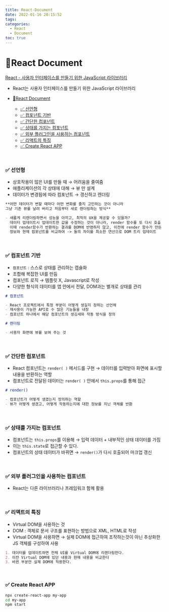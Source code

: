 ```yaml
---
title: React-Document
date: 2022-01-16 20:15:52
tags:
categories:
  - React
  - Document
toc: true
---
```


# 📌React Document

[React - 사용자 인터페이스를 만들기 위한 JavaScript 라이브러리](https://ko.reactjs.org/)

- React는 사용자 인터페이스를 만들기 위한 JavaScript 라이브러리
  <br>

- [📌React Document](#react-document)
    - [✅ 선언형](#-선언형)
    - [✅ 컴포넌트 기반](#-컴포넌트-기반)
    - [✅ 간단한 컴포넌트](#-간단한-컴포넌트)
    - [✅ 상태를 가지는 컴포넌트](#-상태를-가지는-컴포넌트)
    - [✅ 외부 플러그인을 사용하는 컴포넌트](#-외부-플러그인을-사용하는-컴포넌트)
    - [✅ 리액트의 특징](#-리액트의-특징)
    - [✅ Create React APP](#-create-react-app)

<br>

<!-- more -->

### ✅ 선언형

- 상호작용이 많은 UI를 만들 때 → 어려움을 줄여줌
- 애플리케이션의 각 상태에 대해 → 뷰 만 설계
- 데이터가 변경됨에 따라 컴포넌트 → 갱신하고 렌더링

```markdown
**어떤 데이터가 변할 때마다 어떤 변화를 줄지 고민하는 것이 아니라
그냥 기존 뷰를 날려 버리고 처음부터 새로 렌더링하는 방식**

- 새롭게 리렌더링하면서 성능을 아끼고, 최적의 UX을 제공할 수 있을까?
  데이터 업데이트시 업데이트한 값을 수정하는 것이 아니라, render 함수를 또 다시 호출
  이때 render함수가 반환하는 결과를 DOM에 반영하지 않고, 이전에 render 함수가 만든 컴포넌트
  정보와 현재 컴포넌트를 비교하여 -> 둘의 차이를 최소한 연산으로 DOM 트리 업데이트
```

<br>

### ✅ 컴포넌트 기반

- `컴포넌트` : 스스로 상태를 관리하는 캡슐화
- 조합해 복잡한 UI를 만듬
- 컴포넌트 로직 → 템플릿 X, Javascript로 작성
- 다양한 형식의 데이터를 앱 안에서 전달, DOM과는 별개로 상태를 관리

```markdown
# 컴포넌트

- React 프로젝트에서 특정 부분이 어떻게 생길지 정하는 선언체
- 재사용이 가능한 API로 수 많은 기능들을 내장
- 컴포넌트 하나에서 해당 컴포넌트의 생김새와 작동 방식을 정의

# 렌더링

- 사용자 화면에 뷰를 보여 주는 것
```

<br>

### ✅ 간단한 컴포넌트

- React 컴포넌트는 `render( )` 메서드를 구현 → 데이터를 입력받아 화면에 표시할 내용을 반환하는 역할
- 컴포넌트로 전달된 데이터는 `render( )` 안에서 `this.props`를 통해 접근

```markdown
# render()

- 컴포넌트가 어떻게 생겼는지 정의하는 역할
- 뷰가 어떻게 생겼고, 어떻게 작동하는지에 대한 정보를 지닌 객체를 반환
```

<br>

### ✅ 상태를 가지는 컴포넌트

- 컴포넌트는 `this.props`를 이용해 → 입력 데이터 + 내부적인 상태 데이터를 가짐
- 이는 `this.state`로 접근할 수 있다.
- 컴포넌트의 상태 데이터가 바뀌면 → `render()`가 다시 호출되어 마크업 갱신

<br>

### ✅ 외부 플러그인을 사용하는 컴포넌트

- React는 다른 라이브러리나 프레임워크 함께 활용

<br>

### ✅ 리액트의 특징

- Virtual DOM을 사용하는 것
- DOM : 객체로 문서 구조를 표현하는 방법으로 XML, HTML로 작성
- Virtual DOM을 사용하면 → 실제 DOM에 접근하여 조작하는것이 아닌 추상화한 JS 객체를 구성하여 사용

```markdown
1. 데이터를 업데이트하면 전체 UI를 Virtual DOM에 리렌더링한다.
2. 이전 Virtual DOM에 있던 내용과 현재 내용을 비교한다
3. 바뀐 부분만 실제 DOM에 적용한다.
```

<br>

### ✅ Create React APP

```bash
npx create-react-app my-app
cd my-app
npm start
```
